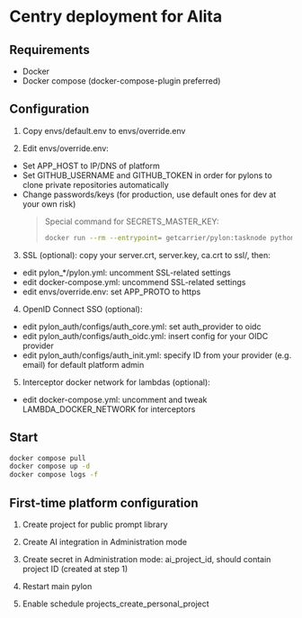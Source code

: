# Centry deployment for Alita

## Requirements
- Docker
- Docker compose (docker-compose-plugin preferred)

## Configuration
1. Copy envs/default.env to envs/override.env

2. Edit envs/override.env:
  - Set APP_HOST to IP/DNS of platform
  - Set GITHUB_USERNAME and GITHUB_TOKEN in order for pylons to clone private repositories automatically
  - Change passwords/keys (for production, use default ones for dev at your own risk)
    > Special command for SECRETS_MASTER_KEY:
    > ```sh
    > docker run --rm --entrypoint= getcarrier/pylon:tasknode python -c 'from cryptography.fernet import Fernet; print(Fernet.generate_key().decode())'
    > ```

3. SSL (optional): copy your server.crt, server.key, ca.crt to ssl/, then:
  - edit pylon_*/pylon.yml: uncomment SSL-related settings
  - edit docker-compose.yml: uncommend SSL-related settings
  - edit envs/override.env: set APP_PROTO to https

4. OpenID Connect SSO (optional):
  - edit pylon_auth/configs/auth_core.yml: set auth_provider to oidc
  - edit pylon_auth/configs/auth_oidc.yml: insert config for your OIDC provider
  - edit pylon_auth/configs/auth_init.yml: specify ID from your provider (e.g. email) for default platform admin

5. Interceptor docker network for lambdas (optional):
  - edit docker-compose.yml: uncomment and tweak LAMBDA_DOCKER_NETWORK for interceptors

## Start
```sh
docker compose pull
docker compose up -d
docker compose logs -f
```

## First-time platform configuration
1. Create project for public prompt library

2. Create AI integration in Administration mode

3. Create secret in Administration mode: ai_project_id, should contain project ID (created at step 1)

4. Restart main pylon

5. Enable schedule projects_create_personal_project
